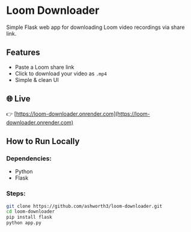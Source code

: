 # Loom Downloader

Simple Flask web app for downloading Loom video recordings via share link.

## Features
- Paste a Loom share link
- Click to download your video as `.mp4`
- Simple & clean UI

## 🌐 Live
👉 [https://loom-downloader.onrender.com](https://loom-downloader.onrender.com)

## How to Run Locally

### Dependencies:
- Python
- Flask

### Steps:
```bash
git clone https://github.com/ashworth3/loom-downloader.git
cd loom-downloader
pip install flask
python app.py